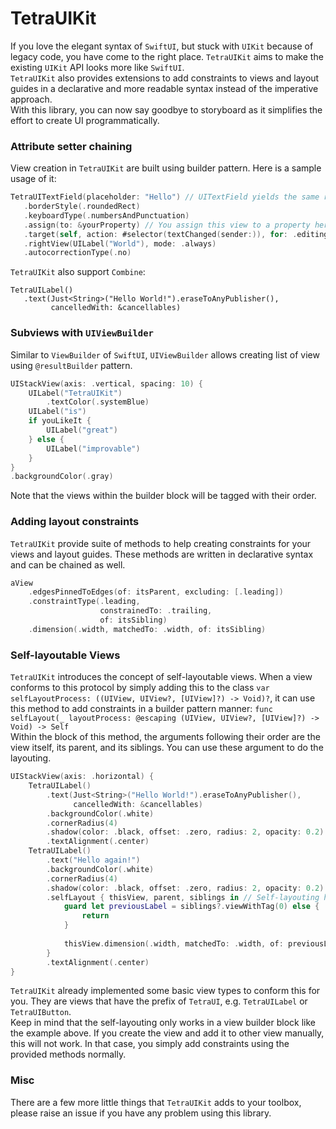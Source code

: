 # TetraUIKit

If you love the elegant syntax of `SwiftUI`, but stuck with `UIKit` because of legacy code, you have come to the right place. `TetraUIKit` aims to make the existing `UIKit` API looks more like `SwiftUI`.<br/>
`TetraUIKit` also provides extensions to add constraints to views and layout guides in a declarative and more readable syntax instead of the imperative approach. <br/>
With this library, you can now say goodbye to storyboard as it simplifies the effort to create UI programmatically.
 
 ### Attribute setter chaining
 View creation in `TetraUIKit` are built using builder pattern. Here is a sample usage of it:
 ``` Swift
 TetraUITextField(placeholder: "Hello") // UITextField yields the same result here
    .borderStyle(.roundedRect)
    .keyboardType(.numbersAndPunctuation)
    .assign(to: &yourProperty) // You assign this view to a property here
    .target(self, action: #selector(textChanged(sender:)), for: .editingChanged)
    .rightView(UILabel("World"), mode: .always)
    .autocorrectionType(.no)
 ```
 
 `TetraUIKit` also support `Combine`:
 ``` Swfit
 TetraUILabel()
    .text(Just<String>("Hello World!").eraseToAnyPublisher(), 
          cancelledWith: &cancellables)
 ```
 
### Subviews with `UIViewBuilder`
Similar to `ViewBuilder` of `SwiftUI`, `UIViewBuilder` allows creating list of view using `@resultBuilder` pattern. 
``` Swift
UIStackView(axis: .vertical, spacing: 10) {
    UILabel("TetraUIKit")
        .textColor(.systemBlue)
    UILabel("is")
    if youLikeIt {
        UILabel("great")
    } else {
        UILabel("improvable")
    }
}
.backgroundColor(.gray)
```

Note that the views within the builder block will be tagged with their order.

### Adding layout constraints
`TetraUIKit` provide suite of methods to help creating constraints for your views and layout guides. These methods are written in declarative syntax and can be chained as well.

``` Swift
aView
    .edgesPinnedToEdges(of: itsParent, excluding: [.leading])
    .constraintType(.leading,
                    constrainedTo: .trailing,
                    of: itsSibling)
    .dimension(.width, matchedTo: .width, of: itsSibling)
```
 
### Self-layoutable Views
`TetraUIKit` introduces the concept of self-layoutable views. When a view conforms to this protocol by simply adding this to the class `var selfLayoutProcess: ((UIView, UIView?, [UIView]?) -> Void)?`, it can use this method to add constraints in a builder pattern manner: `func selfLayout(_ layoutProcess: @escaping (UIView, UIView?, [UIView]?) -> Void) -> Self` <br/>
Within the block of this method, the arguments following their order are the view itself, its parent, and its siblings. You can use these argument to do the layouting. <br/>
``` Swift
UIStackView(axis: .horizontal) {
    TetraUILabel()
        .text(Just<String>("Hello World!").eraseToAnyPublisher(), 
              cancelledWith: &cancellables)
        .backgroundColor(.white)
        .cornerRadius(4)
        .shadow(color: .black, offset: .zero, radius: 2, opacity: 0.2)
        .textAlignment(.center)
    TetraUILabel()
        .text("Hello again!")
        .backgroundColor(.white)
        .cornerRadius(4)
        .shadow(color: .black, offset: .zero, radius: 2, opacity: 0.2)
        .selfLayout { thisView, parent, siblings in // Self-layouting happens here
            guard let previousLabel = siblings?.viewWithTag(0) else {
                return
            }
            
            thisView.dimension(.width, matchedTo: .width, of: previousLabel)
        }
        .textAlignment(.center)
}
```
`TetraUIKit` already implemented some basic view types to conform this for you. They are views that have the prefix of `TetraUI`, e.g. `TetraUILabel` or `TetraUIButton`.<br/>
Keep in mind that the self-layouting only works in a view builder block like the example above. If you create the view and add it to other view manually, this will not work. In that case, you simply add constraints using the provided methods normally.

### Misc
There are a few more little things that `TetraUIKit` adds to your toolbox, please raise an issue if you have any problem using this library.
